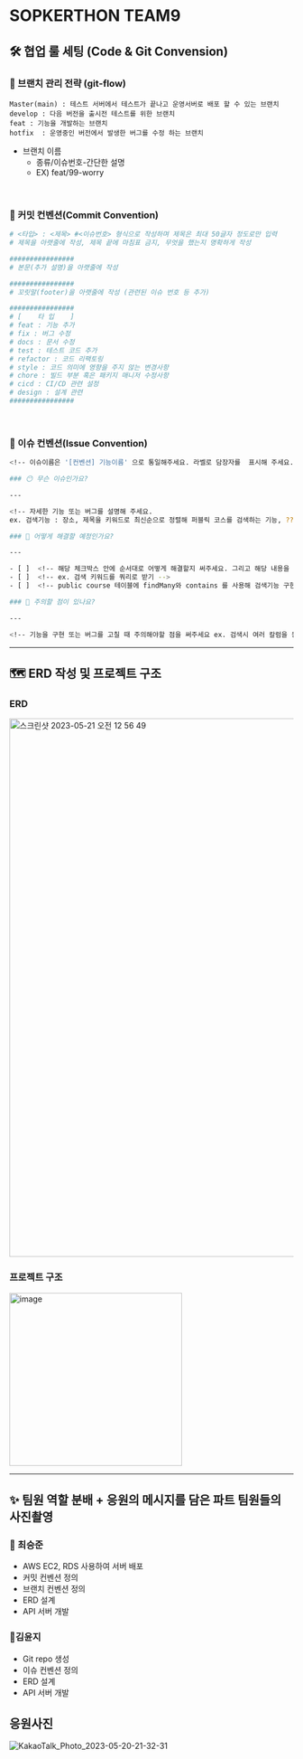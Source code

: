 # SOPKERTHON TEAM9

## 🛠️ 협업 룰 세팅 (Code & Git Convension)

### 📃 브랜치 관리 전략 (git-flow)

```
Master(main) : 테스트 서버에서 테스트가 끝나고 운영서버로 배포 할 수 있는 브랜치
develop : 다음 버전을 출시전 테스트를 위한 브랜치
feat : 기능을 개발하는 브랜치
hotfix  : 운영중인 버전에서 발생한 버그를 수정 하는 브랜치
```

- 브랜치 이름
    - 종류/이슈번호-간단한 설명
    - EX) feat/99-worry

<br>

### 📃 커밋 컨벤션(Commit Convention)

```bash
# <타입> : <제목> #<이슈번호> 형식으로 작성하며 제목은 최대 50글자 정도로만 입력
# 제목을 아랫줄에 작성, 제목 끝에 마침표 금지, 무엇을 했는지 명확하게 작성

################
# 본문(추가 설명)을 아랫줄에 작성

################
# 꼬릿말(footer)을 아랫줄에 작성 (관련된 이슈 번호 등 추가)

################
# [    타 입    ]
# feat : 기능 추가
# fix : 버그 수정
# docs : 문서 수정
# test : 테스트 코드 추가
# refactor : 코드 리팩토링
# style : 코드 의미에 영향을 주지 않는 변경사항
# chore : 빌드 부분 혹은 패키지 매니저 수정사항
# cicd : CI/CD 관련 설정
# design : 설계 관련
################
```

<br>

### 📃 이슈 컨벤션(Issue Convention)

```bash
<!-- 이슈이름은 '[컨벤션] 기능이름' 으로 통일해주세요. 라벨로 담장자를  표시해 주세요. ex. [Feat] searchPublicCourse -->

### 😶 무슨 이슈인가요?

---

<!-- 자세한 기능 또는 버그를 설명해 주세요.
ex. 검색기능 : 장소, 제목을 키워드로 최신순으로 정렬해 퍼블릭 코스를 검색하는 기능, ???버그 : !!!, ~~~ , !!! 상황에서 ~~~한 버그가 난다.  -->

### 🤔 어떻게 해결할 예정인가요?

---

- [ ]  <!-- 해당 체크박스 안에 순서대로 어떻게 해결할지 써주세요. 그리고 해당 내용을 해결했으면 체크 표시해주세요. -->
- [ ]  <!-- ex. 검색 키워드를 쿼리로 받기 -->
- [ ]  <!-- public course 테이블에 findMany와 contains 를 사용해 검색기능 구현-->

### 🤯 주의할 점이 있나요?

---

<!-- 기능을 구현 또는 버그를 고칠 때 주의해야할 점을 써주세요 ex. 검색시 여러 칼럼을 동시에 봐야한다  -->
```

---

## 🗺️ ERD 작성 및 프로젝트 구조

### ERD
<img width="953" alt="스크린샷 2023-05-21 오전 12 56 49" src="https://github.com/SOPKATHON-9th/SERVER/assets/84304802/58d9fcfe-44f6-4d89-8a93-217663e604cb">




### 프로젝트 구조
<img width="306" alt="image" src="https://github.com/SOPKATHON-9th/SERVER/assets/84304802/44ee02e4-1e88-4d1c-b914-f02e83c01e7a">


---

## ✨ 팀원 역할 분배 + 응원의 메시지를 담은 파트 팀원들의 사진촬영

### 🐶 최승준

- AWS EC2, RDS 사용하여 서버 배포
- 커밋 컨벤션 정의
- 브랜치 컨벤션 정의
- ERD 설계
- API 서버 개발

### 🐰김윤지

- Git repo 생성
- 이슈 컨벤션 정의
- ERD 설계
- API 서버 개발

## 응원사진
![KakaoTalk_Photo_2023-05-20-21-32-31](https://github.com/PgmJun/jump-rope-checker/assets/84304802/f4830cf6-a4bb-47c6-8dfc-7530cf25b73d)
